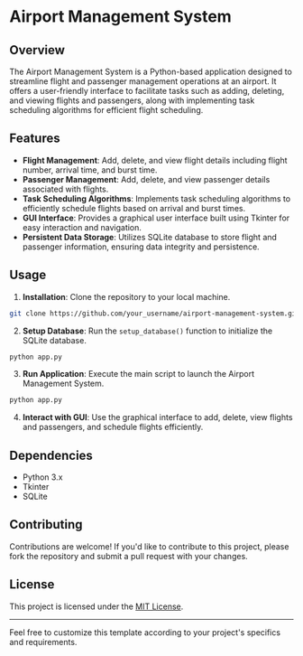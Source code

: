 # Airport Management System

## Overview
The Airport Management System is a Python-based application designed to streamline flight and passenger management operations at an airport. It offers a user-friendly interface to facilitate tasks such as adding, deleting, and viewing flights and passengers, along with implementing task scheduling algorithms for efficient flight scheduling.

## Features
- **Flight Management**: Add, delete, and view flight details including flight number, arrival time, and burst time.
- **Passenger Management**: Add, delete, and view passenger details associated with flights.
- **Task Scheduling Algorithms**: Implements task scheduling algorithms to efficiently schedule flights based on arrival and burst times.
- **GUI Interface**: Provides a graphical user interface built using Tkinter for easy interaction and navigation.
- **Persistent Data Storage**: Utilizes SQLite database to store flight and passenger information, ensuring data integrity and persistence.

## Usage
1. **Installation**: Clone the repository to your local machine.

```bash
git clone https://github.com/your_username/airport-management-system.git
```

2. **Setup Database**: Run the `setup_database()` function to initialize the SQLite database.

```python
python app.py
```

3. **Run Application**: Execute the main script to launch the Airport Management System.

```python
python app.py
```

4. **Interact with GUI**: Use the graphical interface to add, delete, view flights and passengers, and schedule flights efficiently.

## Dependencies
- Python 3.x
- Tkinter
- SQLite

## Contributing
Contributions are welcome! If you'd like to contribute to this project, please fork the repository and submit a pull request with your changes.

## License
This project is licensed under the [MIT License](LICENSE).

---

Feel free to customize this template according to your project's specifics and requirements.
